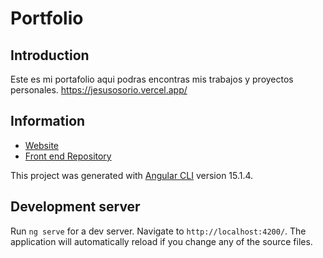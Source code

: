# Portfolio
## Introduction
Este es mi portafolio aqui podras encontras mis trabajos y proyectos personales. https://jesusosorio.vercel.app/
## Information

- [Website](https://jesusosorio.vercel.app/)
- [Front end Repository](https://github.com/JesusOsorioJ/portfolio)


This project was generated with [Angular CLI](https://github.com/angular/angular-cli) version 15.1.4.

## Development server
 
Run `ng serve` for a dev server. Navigate to `http://localhost:4200/`. The application will automatically reload if you change any of the source files.


  
 
  
  
 
